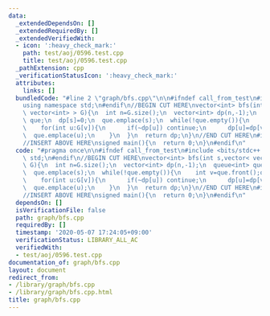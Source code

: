 ```yaml
---
data:
  _extendedDependsOn: []
  _extendedRequiredBy: []
  _extendedVerifiedWith:
  - icon: ':heavy_check_mark:'
    path: test/aoj/0596.test.cpp
    title: test/aoj/0596.test.cpp
  _pathExtension: cpp
  _verificationStatusIcon: ':heavy_check_mark:'
  attributes:
    links: []
  bundledCode: "#line 2 \"graph/bfs.cpp\"\n\n#ifndef call_from_test\n#include <bits/stdc++.h>\n\
    using namespace std;\n#endif\n//BEGIN CUT HERE\nvector<int> bfs(int s,vector<\
    \ vector<int> > G){\n  int n=G.size();\n  vector<int> dp(n,-1);\n  queue<int>\
    \ que;\n  dp[s]=0;\n  que.emplace(s);\n  while(!que.empty()){\n    int v=que.front();que.pop();\n\
    \    for(int u:G[v]){\n      if(~dp[u]) continue;\n      dp[u]=dp[v]+1;\n    \
    \  que.emplace(u);\n    }\n  }\n  return dp;\n}\n//END CUT HERE\n#ifndef call_from_test\n\
    //INSERT ABOVE HERE\nsigned main(){\n  return 0;\n}\n#endif\n"
  code: "#pragma once\n\n#ifndef call_from_test\n#include <bits/stdc++.h>\nusing namespace\
    \ std;\n#endif\n//BEGIN CUT HERE\nvector<int> bfs(int s,vector< vector<int> >\
    \ G){\n  int n=G.size();\n  vector<int> dp(n,-1);\n  queue<int> que;\n  dp[s]=0;\n\
    \  que.emplace(s);\n  while(!que.empty()){\n    int v=que.front();que.pop();\n\
    \    for(int u:G[v]){\n      if(~dp[u]) continue;\n      dp[u]=dp[v]+1;\n    \
    \  que.emplace(u);\n    }\n  }\n  return dp;\n}\n//END CUT HERE\n#ifndef call_from_test\n\
    //INSERT ABOVE HERE\nsigned main(){\n  return 0;\n}\n#endif\n"
  dependsOn: []
  isVerificationFile: false
  path: graph/bfs.cpp
  requiredBy: []
  timestamp: '2020-05-07 17:24:05+09:00'
  verificationStatus: LIBRARY_ALL_AC
  verifiedWith:
  - test/aoj/0596.test.cpp
documentation_of: graph/bfs.cpp
layout: document
redirect_from:
- /library/graph/bfs.cpp
- /library/graph/bfs.cpp.html
title: graph/bfs.cpp
---
```

